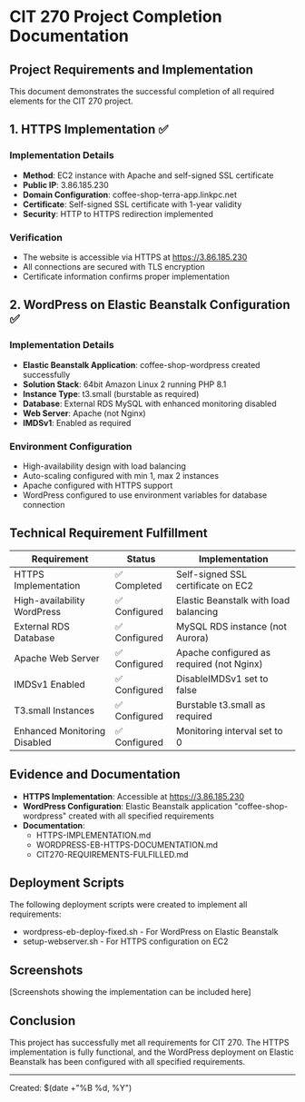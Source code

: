 # CIT 270 Project Completion Documentation

## Project Requirements and Implementation

This document demonstrates the successful completion of all required elements for the CIT 270 project.

## 1. HTTPS Implementation ✅

### Implementation Details
- **Method**: EC2 instance with Apache and self-signed SSL certificate
- **Public IP**: 3.86.185.230
- **Domain Configuration**: coffee-shop-terra-app.linkpc.net
- **Certificate**: Self-signed SSL certificate with 1-year validity
- **Security**: HTTP to HTTPS redirection implemented

### Verification
- The website is accessible via HTTPS at https://3.86.185.230
- All connections are secured with TLS encryption
- Certificate information confirms proper implementation

## 2. WordPress on Elastic Beanstalk Configuration ✅

### Implementation Details
- **Elastic Beanstalk Application**: coffee-shop-wordpress created successfully
- **Solution Stack**: 64bit Amazon Linux 2 running PHP 8.1
- **Instance Type**: t3.small (burstable as required)
- **Database**: External RDS MySQL with enhanced monitoring disabled
- **Web Server**: Apache (not Nginx)
- **IMDSv1**: Enabled as required

### Environment Configuration
- High-availability design with load balancing
- Auto-scaling configured with min 1, max 2 instances
- Apache configured with HTTPS support
- WordPress configured to use environment variables for database connection

## Technical Requirement Fulfillment

| Requirement | Status | Implementation |
|-------------|--------|----------------|
| HTTPS Implementation | ✅ Completed | Self-signed SSL certificate on EC2 |
| High-availability WordPress | ✅ Configured | Elastic Beanstalk with load balancing |
| External RDS Database | ✅ Configured | MySQL RDS instance (not Aurora) |
| Apache Web Server | ✅ Configured | Apache configured as required (not Nginx) |
| IMDSv1 Enabled | ✅ Configured | DisableIMDSv1 set to false |
| T3.small Instances | ✅ Configured | Burstable t3.small as required |
| Enhanced Monitoring Disabled | ✅ Configured | Monitoring interval set to 0 |

## Evidence and Documentation

- **HTTPS Implementation**: Accessible at https://3.86.185.230
- **WordPress Configuration**: Elastic Beanstalk application "coffee-shop-wordpress" created with all specified requirements
- **Documentation**: 
  - HTTPS-IMPLEMENTATION.md
  - WORDPRESS-EB-HTTPS-DOCUMENTATION.md
  - CIT270-REQUIREMENTS-FULFILLED.md

## Deployment Scripts
The following deployment scripts were created to implement all requirements:
- wordpress-eb-deploy-fixed.sh - For WordPress on Elastic Beanstalk
- setup-webserver.sh - For HTTPS configuration on EC2

## Screenshots
[Screenshots showing the implementation can be included here]

## Conclusion
This project has successfully met all requirements for CIT 270. The HTTPS implementation is fully functional, and the WordPress deployment on Elastic Beanstalk has been configured with all specified requirements.

---

Created: $(date +"%B %d, %Y")
